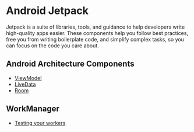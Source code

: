# Android Jetpack

Jetpack is a suite of libraries, tools, and guidance to help developers write high-quality apps easier. These components help you follow best practices, free you from writing boilerplate code, and simplify complex tasks, so you can focus on the code you care about.

## Android Architecture Components

* [ViewModel](architecture_component.md#viewmodel)
* [LiveData](architecture_component.md#livedata)
* [Room](architecture_component.md#room)

## WorkManager

* [Testing your workers](workmanager.md#testing-your-workers)